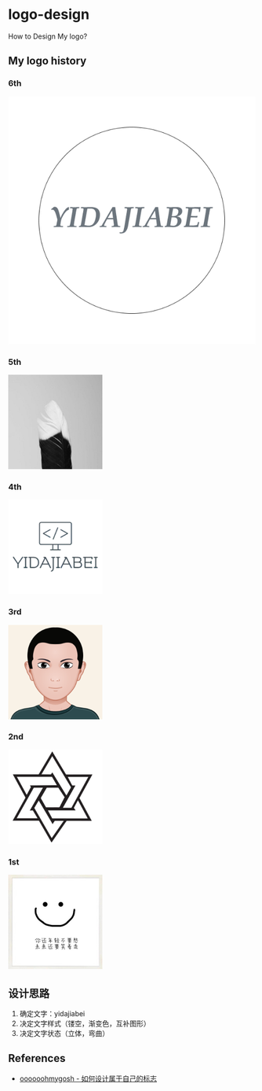 # logo-design

How to Design My logo?

## My logo history

### 6th

![6th](assets/images/6th.png)

### 5th

![5th](assets/images/5th.png)

### 4th

![4th](assets/images/4th.png)

### 3rd

![3rd](assets/images/3rd.png)

### 2nd

![2nd](assets/images/2nd.png)

### 1st

![1st](assets/images/1st.png)

## 设计思路

1. 确定文字：yidajiabei
2. 决定文字样式（镂空，渐变色，互补图形）
3. 决定文字状态（立体，弯曲）

## References

- [oooooohmygosh - 如何设计属于自己的标志](https://www.bilibili.com/video/BV1aT4y1w7yL)
